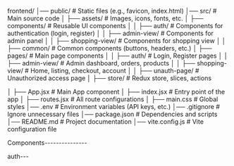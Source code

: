 

frontend/
│── public/                   # Static files (e.g., favicon, index.html)
│── src/                       # Main source code
│   ├── assets/                # Images, icons, fonts, etc.
│   ├── components/            # Reusable UI components
│   │   ├── auth/              # Components for authentication (login, register)
│   │   ├── admin-view/        # Components for admin panel
│   │   ├── shopping-view/     # Components for shopping view
│   │   ├── common/            # Common components (buttons, headers, etc.)
│   ├── pages/                 # Main page components
│   │   ├── auth/              # Login, Register pages
│   │   ├── admin-view/        # Admin dashboard, orders, products
│   │   ├── shopping-view/     # Home, listing, checkout, account
│   │   ├── unauth-page/       # Unauthorized access page
│   ├── store/                 # Redux store, slices, actions
<!-- │   ├── hooks/                 # Custom hooks -->
<!-- │   ├── utils/                 # Utility functions/helpers -->
│   ├── App.jsx                # Main App component
│   ├── index.jsx              # Entry point of the app
│   ├── routes.jsx             # All route configurations
│   ├── main.css               # Global styles
│── .env                       # Environment variables (API keys, etc.)
│── .gitignore                 # Ignore unnecessary files
│── package.json               # Dependencies and scripts
│── README.md                  # Project documentation
│── vite.config.js             # Vite configuration file

Components---------------

auth---